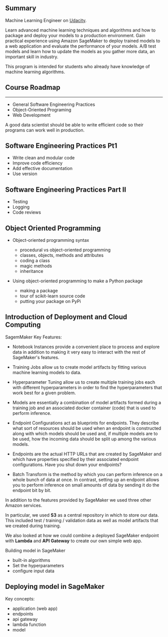 
Summary
---

Machine Learning Engineer on [Udacity](https://www.udacity.com/course/machine-learning-engineer-nanodegree--nd009t).

Learn advanced machine learning techniques and algorithms and how to package and deploy your models to a production environment. Gain practical experience using Amazon SageMaker to deploy trained models to a web application and evaluate the performance of your models. A/B test models and learn how to update the models as you gather more data, an important skill in industry.

This program is intended for students who already have knowledge of machine learning algorithms.


Course Roadmap
---
---

* General Software Engineering Practices
* Object-Oriented Programing
* Web Development

A good data scientist should be able to write efficient code so their programs can work well in production.


Software Engineering Practices Pt1
---
* Write clean and modular code
* Improve code efficiency
* Add effective documentation
* Use version


Software Engineering Practices Part II
---
* Testing
* Logging
* Code reviews

Object Oriented Programming
---
* Object-oriented programming syntax

  * procedural vs object-oriented programming
  * classes, objects, methods and attributes
  * coding a class
  * magic methods
  * inheritance

* Using object-oriented programming to make a Python package

  * making a package
  * tour of scikit-learn source code
  * putting your package on PyPi

Introduction of Deployment and Cloud Computing
---

SagemMaker Key Features:

* Notebook Instances provide a convenient place to process and explore data in addition to making it very easy to interact with the rest of SageMaker's features.

* Training Jobs allow us to create model artifacts by fitting various machine learning models to data.

* Hyperparameter Tuning allow us to create multiple training jobs each with different hyperparameters in order to find the hyperparameters that work best for a given problem.

* Models are essentially a combination of model artifacts formed during a training job and an associated docker container (code) that is used to perform inference.

* Endpoint Configurations act as blueprints for endpoints. They describe what sort of resources should be used when an endpoint is constructed along with which models should be used and, if multiple models are to be used, how the incoming data should be split up among the various models.

* Endpoints are the actual HTTP URLs that are created by SageMaker and which have properties specified by their associated endpoint configurations. Have you shut down your endpoints?

* Batch Transform is the method by which you can perform inference on a whole bunch of data at once. In contrast, setting up an endpoint allows you to perform inference on small amounts of data by sending it do the endpoint bit by bit.

In addition to the features provided by SageMaker we used three other Amazon services.

In particular, we used **S3** as a central repository in which to store our data. This included test / training / validation data as well as model artifacts that we created during training.

We also looked at how we could combine a deployed SageMaker endpoint with **Lambda** and **API Gateway** to create our own simple web app.

Building model in SageMaker

- built-in algorithms
- Set the hyperparameters
- configure input data 

Deploying model in SageMaker
---
Key concepts:

- application (web app)
- endpoints
- api gateway
- lambda function
- model
